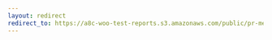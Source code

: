 ```yaml
---
layout: redirect
redirect_to: https://a8c-woo-test-reports.s3.amazonaws.com/public/pr-merge/37351/api/index.html
---
```


